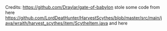 Credits:
https://github.com/Draylar/gate-of-babylon stole some code from here
https://github.com/LordDeatHunter/HarvestScythes/blob/master/src/main/java/wraith/harvest_scythes/item/ScytheItem.java and here